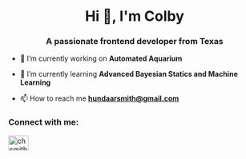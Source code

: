 <h1 align="center">Hi 👋, I'm Colby</h1>
<h3 align="center">A passionate frontend developer from Texas</h3>

- 🔭 I’m currently working on **Automated Aquarium**

- 🌱 I’m currently learning **Advanced Bayesian Statics and Machine Learning**

- 📫 How to reach me **hundaarsmith@gmail.com**



<h3 align="left">Connect with me:</h3>
<p align="left">

<a href="https://www.leetcode.com/chsmith" target="blank"><img align="center" src="https://raw.githubusercontent.com/rahuldkjain/github-profile-readme-generator/master/src/images/icons/Social/leet-code.svg" alt="chsmith" height="30" width="40" /></a>
</p>

